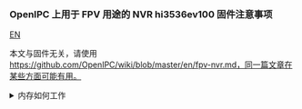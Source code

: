 ### OpenIPC 上用于 FPV 用途的 NVR hi3536ev100 固件注意事项 
[EN](en_notes_start_hi3536ev100.md)

本文与固件无关，请使用 https://github.com/OpenIPC/wiki/blob/master/en/fpv-nvr.md，同一篇文章在某些方面可能有用。


<details>
 <summary>内存如何工作</summary> 
首先，您需要弄清楚记录仪（以及相机）的内存如何工作以及需要闪存什么。数据以mtd块的形式存储在 spi-flash 16mb上：

```
cat /proc/cmdline
mem=150M console=ttyAMA0,115200 panic=20 root=/dev/mtdblock3 rootfstype=squashfs init=/init mtdparts=hi_sfc:256k(boot),64k(env),2048k(kernel),8192k(rootfs),-(rootfs_data)
ls /dev/mtdb*
/dev/mtdblock0  /dev/mtdblock1  /dev/mtdblock2  /dev/mtdblock3  /dev/mtdblock4
```
从输出来看，第 0 块是 u-boot 引导加载程序；接下来是存储环境变量的块（`printenv`、`setenv` 命令写入 RAM，`saveenv` 将其保存在该块中）；接下来是uImage核心；然后 rootfs.squashfs （不可变文件系统映像）；最后是 rootfs_data 或覆盖 - 一个可更改的部分，如果您更改任何文件，则会写入与 rootfs 的差异。因此，通过清除覆盖，我们将文件系统"重置"为"默认"：
```
sf probe 0 #выбираем устройство
sf erase 0xA50000 0x500000 #производим очистку
reset #перезагрузка
```
使用 `firstboot` 命令将固件重置为"出厂"更加容易。

命令的地址计算器可在[此处](https://openipc.org/tools/firmware-partitions-calculation)获得。在我们的例子中，rootfs 分区：8192kB，这意味着覆盖层的起始地址将为 0xA50000。对于8mB的闪光灯和5120kB的rootfs大小的相机，地址会有所不同，包括环境变量！ </详情>

该记录仪的引导加载程序没有密码，您可以通过 uart/115200 波特率访问它，方法是在启动时按 Ctrl+C 几次，同时通过 usb-uart 3v3 适配器（ftdi）连接到记录仪的 debug-uart 端口，第 340 章）。调试 uart 位于板另一边 VGA 连接器对面，标记为 gnd/tx/rx。我们不需要刷新引导加载程序，也不需要刻录。我们的 ENV（环境变量）与工厂的不同，但它们更容易直接从引导加载程序逐行安装：
```
setenv ipaddr '192.168.0.222' #тут ip в  вашей подсети из свободных
setenv serverip '192.168.0.107' #адрес ПК с tftp сервером
setenv netmask '255.255.255.0'
setenv bootcmd 'sf probe 0; sf read 0x82000000 0x50000 0x200000; bootm 0x82000000'
setenv uk 'mw.b 0x82000000 ff 1000000;tftp 0x82000000 uImage.${soc}; sf probe 0; sf erase 0x50000 0x200000; sf write 0x82000000 0x50000 ${filesize}'
setenv ur 'mw.b 0x82000000 ff 1000000;tftp 0x82000000 rootfs.squashfs.${soc}; sf probe 0; sf erase 0x250000 0x800000; sf write 0x82000000 0x250000 ${filesize}'
setenv bootargs 'mem=192M console=ttyAMA0,115200 panic=20 root=/dev/mtdblock3 rootfstype=squashfs init=/init mtdparts=hi_sfc:256k(boot),64k(env),2048k(kernel),8192k(rootfs),-(rootfs_data)'
setenv osmem '192M'
setenv totalmem '256M'
setenv soc 'hi3536dv100'
#тут очищаем ненужные далее переменные
setenv da; setenv du; setenv dr; setenv dw; setenv dl; setenv dc; setenv up; setenv tk; setenv dd; setenv de; setenv jpeg_addr; setenv jpeg_size; setenv vobuf; setenv loadlogo; setenv appVideoStandard; setenv appSystemLanguage; setenv appCloudExAbility
saveenv #сохраняем новое окружение переменных
printenv #смотрим, все ли в порядке
```
原始 env 和芯片的完整转储（工厂固件的 16mb 备份，以备恢复）可用[此处](https://github.com/OpenIPC/sandbox-fpv/tree/master/hi3536dv100/original_firmware)。

您可能已经注意到， uk 和 ur 变量存储用于刷新 uImage 和 rootfs 的宏，并从 serverip 变量中指定的 [tftp 服务器](https://pjo2.github.io/tftpd64/) 下载它们。所有地址都对应于 bootargs 变量，其内容指定内核在启动时的文件系统布局。布局与通常的国科/海思相机不同，我们的核心与lite/fpv相同，大小为2MB，但文件系统大小为8MB，与Ultimate一样。剩余的约 5MB 由覆盖层使用（您对相对于原始 rootfs 的文件进行的更改）。对于固件，请使用发布页面 [openipc/firmware](https://github.com/OpenIPC/firmware/releases/download/latest/openipc.hi3536dv100-nor-fpv.tgz) 中的官方版本。该存档包含内核和文件系统。

所以，设置完变量后，就可以开始刷写剩下的部分了。启动tftpd服务器，将uImage.hi3536dv100和rootfs.squashfs.hi3536dv100放入其根目录中，选择适当的网络接口并在引导加载程序中运行宏：`run uk`。必须执行一系列命令，其输出应表明 uImage 文件已下载并刷新到闪存中。同样，运行"run ur"来刷新 rootfs。如果地址设置正确，但下载卡在"正在下载"，请将注册商地址更改为附近的免费地址：`setenv ipaddr '192.168.0.223'`。如果一切顺利，没有错误，请执行"重置"并启动进入操作系统，登录 root，密码 12345。

hi3536dv100 目录中的配置不相关，但它们可能对通过 USB/wifi/以太网热点连接平板电脑感兴趣；您可以类比地将它们转移到官方固件的配置或使用单独的 bash 脚本。通常，这些更改的本质是确定所连接平板电脑的地址（在平板电脑具有 dhcp 服务器的情况下，这是注册器的网关），并在用于视频流和遥测的 wfb_rx 的附加实例中指定此地址溪流。

使用命令 `sysupgrade -r -k -n` 通过互联网更新固件。

<details>
 <summary>从 /tmp 进行无网络更新</summary> 
以后，您可以通过 WinSCP 将内核和 rootfs 上传到 `/tmp` 目录并运行 `sysupgrade -- 来更新刻录机固件内核=/tmp/uImage.hi3536dv100 --rootfs=/tmp/rootfs.squashfs.hi3536dv100 -z`。如果您没有互联网连接（不更新 sysupgrade 脚本），则需要"-z"参数，"-n"将清除用户 fs（覆盖）。 
</details>

